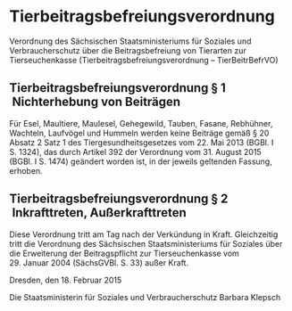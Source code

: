 # Tierbeitragsbefreiungsverordnung

Verordnung des Sächsischen Staatsministeriums für Soziales und Verbraucherschutz über die Beitragsbefreiung von Tierarten zur Tierseuchenkasse (Tierbeitragsbefreiungsverordnung – TierBeitrBefrVO)

## Tierbeitragsbefreiungsverordnung § 1  Nichterhebung von Beiträgen

Für Esel, Maultiere, Maulesel, Gehegewild, Tauben, Fasane, Rebhühner, Wachteln, Laufvögel und Hummeln werden keine Beiträge gemäß § 20 Absatz 2 Satz 1 des Tiergesundheitsgesetzes vom 22. Mai 2013 (BGBl. I S. 1324), das durch Artikel 392 der Verordnung vom 31. August 2015 (BGBl. I S. 1474) geändert worden ist, in der jeweils geltenden Fassung, erhoben.


## Tierbeitragsbefreiungsverordnung § 2  Inkrafttreten, Außerkrafttreten

Diese Verordnung tritt am Tag nach der Verkündung in Kraft. Gleichzeitig tritt die 
Verordnung des Sächsischen Staatsministeriums für Soziales über die Erweiterung der Beitragspflicht zur Tierseuchenkasse vom 29. Januar 2004 (SächsGVBl. S. 33) außer Kraft.

Dresden, den 18. Februar 2015

Die Staatsministerin für Soziales und Verbraucherschutz 
         Barbara Klepsch

